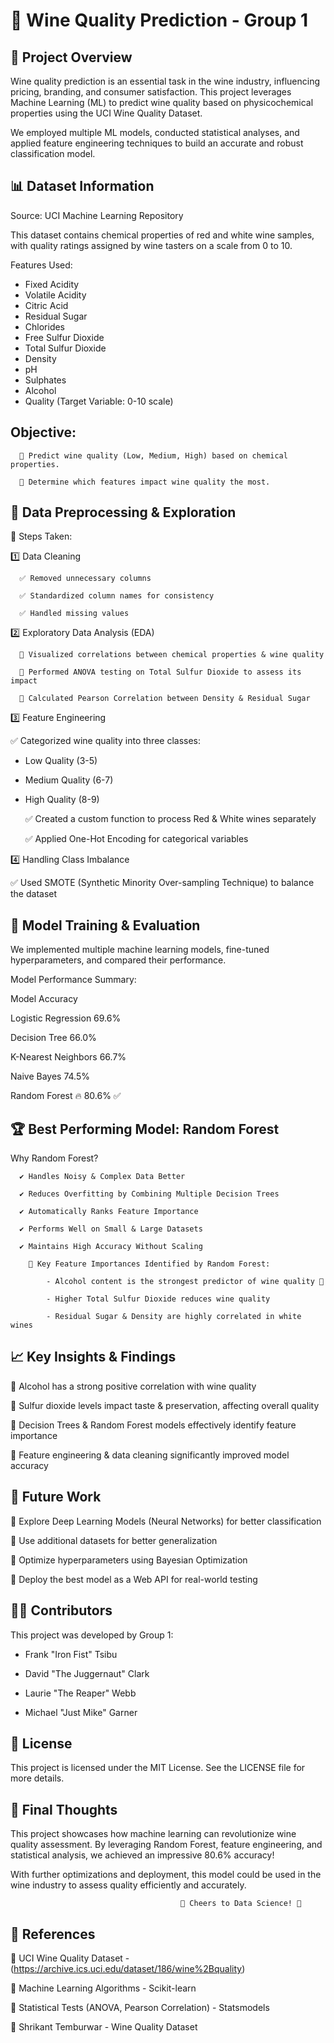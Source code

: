 # 🍷 Wine Quality Prediction - Group 1

## 📌 Project Overview

Wine quality prediction is an essential task in the wine industry, influencing pricing, branding, and consumer satisfaction. This project leverages Machine Learning (ML) to predict wine quality based on physicochemical properties using the UCI Wine Quality Dataset.

We employed multiple ML models, conducted statistical analyses, and applied feature engineering techniques to build an accurate and robust classification model.



## 📊 Dataset Information

Source: UCI Machine Learning Repository

This dataset contains chemical properties of red and white wine samples, with quality ratings assigned by wine tasters on a scale from 0 to 10.

Features Used:
   - Fixed Acidity
   - Volatile Acidity
   - Citric Acid
   - Residual Sugar
   - Chlorides
   - Free Sulfur Dioxide
   - Total Sulfur Dioxide
   - Density
   - pH
   - Sulphates
   - Alcohol
   - Quality (Target Variable: 0-10 scale)

## Objective:
      🔹 Predict wine quality (Low, Medium, High) based on chemical properties.

      🔹 Determine which features impact wine quality the most.



## 🔬 Data Preprocessing & Exploration

📌 Steps Taken:

1️⃣ Data Cleaning

      ✅ Removed unnecessary columns

      ✅ Standardized column names for consistency

      ✅ Handled missing values

2️⃣ Exploratory Data Analysis (EDA)

      🔹 Visualized correlations between chemical properties & wine quality

      🔹 Performed ANOVA testing on Total Sulfur Dioxide to assess its impact

      🔹 Calculated Pearson Correlation between Density & Residual Sugar

3️⃣ Feature Engineering

✅ Categorized wine quality into three classes:
   - Low Quality (3-5)
   - Medium Quality (6-7)
   - High Quality (8-9)

     ✅ Created a custom function to process Red & White wines separately

     ✅ Applied One-Hot Encoding for categorical variables

4️⃣ Handling Class Imbalance

✅ Used SMOTE (Synthetic Minority Over-sampling Technique) to balance the dataset



## 🤖 Model Training & Evaluation
We implemented multiple machine learning models, fine-tuned hyperparameters, and compared their performance.

Model Performance Summary:

  Model	                                                       Accuracy

  Logistic Regression	                                        69.6%

  Decision Tree	                                              66.0%

  K-Nearest Neighbors	                                        66.7%

  Naive Bayes	                                                 74.5%

  Random Forest	                                           🔥 80.6% ✅



## 🏆 Best Performing Model: Random Forest

Why Random Forest?

      ✔️ Handles Noisy & Complex Data Better

      ✔️ Reduces Overfitting by Combining Multiple Decision Trees

      ✔️ Automatically Ranks Feature Importance

      ✔️ Performs Well on Small & Large Datasets

      ✔️ Maintains High Accuracy Without Scaling

        🔹 Key Feature Importances Identified by Random Forest:

            - Alcohol content is the strongest predictor of wine quality 🍷

            - Higher Total Sulfur Dioxide reduces wine quality

            - Residual Sugar & Density are highly correlated in white wines



## 📈 Key Insights & Findings

   🔹 Alcohol has a strong positive correlation with wine quality

   🔹 Sulfur dioxide levels impact taste & preservation, affecting overall quality

   🔹 Decision Trees & Random Forest models effectively identify feature importance

   🔹 Feature engineering & data cleaning significantly improved model accuracy



## 🚀 Future Work

   🔹 Explore Deep Learning Models (Neural Networks) for better classification

   🔹 Use additional datasets for better generalization

   🔹 Optimize hyperparameters using Bayesian Optimization

   🔹 Deploy the best model as a Web API for real-world testing



## 👨‍💻 Contributors

This project was developed by Group 1:

   - Frank "Iron Fist" Tsibu

   - David "The Juggernaut" Clark

   - Laurie "The Reaper" Webb

   - Michael "Just Mike" Garner



## 📜 License

This project is licensed under the MIT License. See the LICENSE file for more details.



## 📢 Final Thoughts

This project showcases how machine learning can revolutionize wine quality assessment.
By leveraging Random Forest, feature engineering, and statistical analysis, we achieved an impressive 80.6% accuracy!

With further optimizations and deployment, this model could be used in the wine industry to assess quality efficiently and accurately.

                                          🍷 Cheers to Data Science! 🎉



## 🔗 References

   🔹 UCI Wine Quality Dataset - (https://archive.ics.uci.edu/dataset/186/wine%2Bquality)

   🔹 Machine Learning Algorithms - Scikit-learn

   🔹 Statistical Tests (ANOVA, Pearson Correlation) - Statsmodels

   🔹 Shrikant Temburwar - Wine Quality Dataset